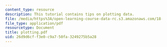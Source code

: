 ```yaml
---
content_type: resource
description: This tutorial contains tips on plotting data.
file: /media/https%3A/open-learning-course-data-rc.s3.amazonaws.com/18-413-error-correcting-codes-laboratory-spring-2004/26d9d6cff3e0c9a750fa3249275b5a28_plotting.pdf
file_type: application/pdf
resourcetype: Document
title: plotting.pdf
uid: 26d9d6cf-f3e0-c9a7-50fa-3249275b5a28
---
```

